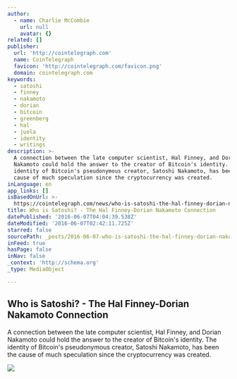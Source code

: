 ```yaml
---
author:
  - name: Charlie McCombie
    url: null
    avatar: {}
related: []
publisher:
  url: 'http://cointelegraph.com'
  name: CoinTelegraph
  favicon: 'http://cointelegraph.com/favicon.png'
  domain: cointelegraph.com
keywords:
  - satoshi
  - finney
  - nakamoto
  - dorian
  - bitcoin
  - greenberg
  - hal
  - juola
  - identity
  - writings
description: >-
  A connection between the late computer scientist, Hal Finney, and Dorian
  Nakamoto could hold the answer to the creator of Bitcoin's identity. The
  identity of Bitcoin's pseudonymous creator, Satoshi Nakamoto, has been the
  cause of much speculation since the cryptocurrency was created.
inLanguage: en
app_links: []
isBasedOnUrl: >-
  https://cointelegraph.com/news/who-is-satoshi-the-hal-finney-dorian-nakamoto-connection
title: Who is Satoshi? - The Hal Finney-Dorian Nakamoto Connection
datePublished: '2016-06-07T04:04:39.538Z'
dateModified: '2016-06-07T02:42:11.725Z'
starred: false
sourcePath: _posts/2016-06-07-who-is-satoshi-the-hal-finney-dorian-nakamoto-connection.md
inFeed: true
hasPage: false
inNav: false
_context: 'http://schema.org'
_type: MediaObject

---
```

<article style=""><h1>Who is Satoshi? - The Hal Finney-Dorian Nakamoto Connection</h1><p>A connection between the late computer scientist, Hal Finney, and Dorian Nakamoto could hold the answer to the creator of Bitcoin's identity. The identity of Bitcoin's pseudonymous creator, Satoshi Nakamoto, has been the cause of much speculation since the cryptocurrency was created.</p><img src="http://cointelegraph.com/images/725_aHR0cDovL2NvaW50ZWxlZ3JhcGguY29tL3N0b3JhZ2UvdXBsb2Fkcy92aWV3LzMyNmEwZmZhMjJiYzZmZDE2Nzc3NjA0ZjVhNTlkMzIzLnBuZw==.jpg" /></article>